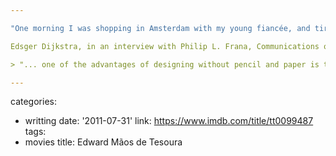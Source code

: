 ```yaml
---

"One morning I was shopping in Amsterdam with my young fiancée, and tired, we sat down on the café terrace to drink a cup of coffee and I was just thinking about whether I could do this, and I then designed the algorithm for the shortest path. As I said, it was a twenty-minute invention. In fact, it was published in '59, three years later. The publication is still readable, it is, in fact, quite nice. One of the reasons that it is so nice was that I designed it without pencil and paper. I learned later that one of the advantages of designing without pencil and paper is that you are almost forced to avoid all avoidable complexities. Eventually, that algorithm became to my great amazement, one of the cornerstones of my fame."

Edsger Dijkstra, in an interview with Philip L. Frana, Communications of the ACM, 2001

> "... one of the advantages of designing without pencil and paper is that you are almost forced to avoid all avoidable complexities." - Edsger Dijkstra

---
```

categories:
- writting
date: '2011-07-31'
link: https://www.imdb.com/title/tt0099487
tags:
- movies
title: Edward Mãos de Tesoura
